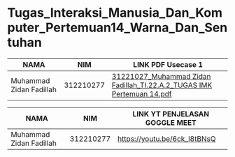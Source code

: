 # Tugas_Interaksi_Manusia_Dan_Komputer_Pertemuan14_Warna_Dan_Sentuhan


|  NAMA | NIM | LINK PDF Usecase 1 |
| --- | --- | --- | 
| Muhammad Zidan Fadillah | 312210277 | [31221027_Muhammad Zidan Fadillah_TI.22.A.2_TUGAS IMK Pertemuan 14.pdf](https://github.com/user-attachments/files/15908319/31221027_Muhammad.Zidan.Fadillah_TI.22.A.2_TUGAS.IMK.Pertemuan.14.pdf)


|  NAMA | NIM | LINK YT PENJELASAN GOGGLE MEET |
| --- | --- | --- | 
| Muhammad Zidan Fadillah | 312210277 |https://youtu.be/6ck_l8tBNsQ

